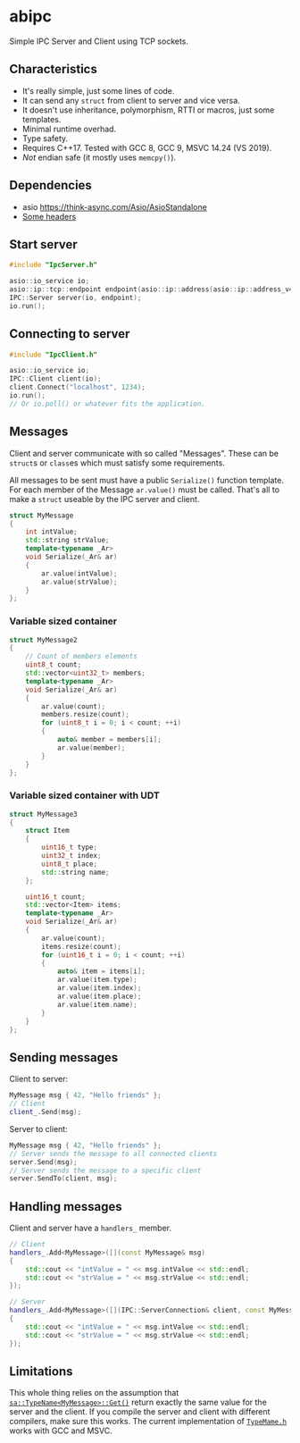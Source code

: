 # abipc

Simple IPC Server and Client using TCP sockets.

## Characteristics

* It's really simple, just some lines of code.
* It can send any `struct` from client to server and vice versa.
* It doesn't use inheritance, polymorphism, RTTI or macros, just some templates.
* Minimal runtime overhad.
* Type safety.
* Requires C++17. Tested with GCC 8, GCC 9, MSVC 14.24 (VS 2019).
* *Not* endian safe (it mostly uses `memcpy()`).

## Dependencies

* asio https://think-async.com/Asio/AsioStandalone
* [Some headers](../Include/sa)

## Start server

~~~cpp
#include "IpcServer.h"

asio::io_service io;
asio::ip::tcp::endpoint endpoint(asio::ip::address(asio::ip::address_v4(ip)), 1234);
IPC::Server server(io, endpoint);
io.run();
~~~

## Connecting to server

~~~cpp
#include "IpcClient.h"

asio::io_service io;
IPC::Client client(io);
client.Connect("localhost", 1234);
io.run();
// Or io.poll() or whatever fits the application.
~~~

## Messages

Client and server communicate with so called "Messages". These can be
`struct`s or `class`es which must satisfy some requirements.

All messages to be sent must have a public `Serialize()` function template.
For each member of the Message `ar.value()` must be called. That's all
to make a `struct` useable by the IPC server and client.

~~~cpp
struct MyMessage
{
    int intValue;
    std::string strValue;
    template<typename _Ar>
    void Serialize(_Ar& ar)
    {
        ar.value(intValue);
        ar.value(strValue);
    }
};
~~~

### Variable sized container

~~~cpp
struct MyMessage2
{
    // Count of members elements
    uint8_t count;
    std::vector<uint32_t> members;
    template<typename _Ar>
    void Serialize(_Ar& ar)
    {
        ar.value(count);
        members.resize(count);
        for (uint8_t i = 0; i < count; ++i)
        {
            auto& member = members[i];
            ar.value(member);
        }
    }
};
~~~

### Variable sized container with UDT

~~~cpp
struct MyMessage3
{
    struct Item
    {
        uint16_t type;
        uint32_t index;
        uint8_t place;
        std::string name;
    };

    uint16_t count;
    std::vector<Item> items;
    template<typename _Ar>
    void Serialize(_Ar& ar)
    {
        ar.value(count);
        items.resize(count);
        for (uint16_t i = 0; i < count; ++i)
        {
            auto& item = items[i];
            ar.value(item.type);
            ar.value(item.index);
            ar.value(item.place);
            ar.value(item.name);
        }
    }
};
~~~

## Sending messages

Client to server:

~~~cpp
MyMessage msg { 42, "Hello friends" };
// Client
client_.Send(msg);
~~~

Server to client:

~~~cpp
MyMessage msg { 42, "Hello friends" };
// Server sends the message to all connected clients
server.Send(msg);
// Server sends the message to a specific client
server.SendTo(client, msg);
~~~

## Handling messages

Client and server have a `handlers_` member.

~~~cpp
// Client
handlers_.Add<MyMessage>([](const MyMessage& msg)
{
    std::cout << "intValue = " << msg.intValue << std::endl;
    std::cout << "strValue = " << msg.strValue << std::endl;
});
~~~

~~~cpp
// Server
handlers_.Add<MyMessage>([](IPC::ServerConnection& client, const MyMessage& msg)
{
    std::cout << "intValue = " << msg.intValue << std::endl;
    std::cout << "strValue = " << msg.strValue << std::endl;
});
~~~

## Limitations

This whole thing relies on the assumption that [`sa::TypeName<MyMessage>::Get()`](../Include/sa/TypeMame.h)
return exactly the same value for the server and the client. If you compile the server and
client with different compilers, make sure this works. The current implementation
of [`TypeMame.h`](../Include/sa/TypeMame.h) works with GCC and MSVC.
